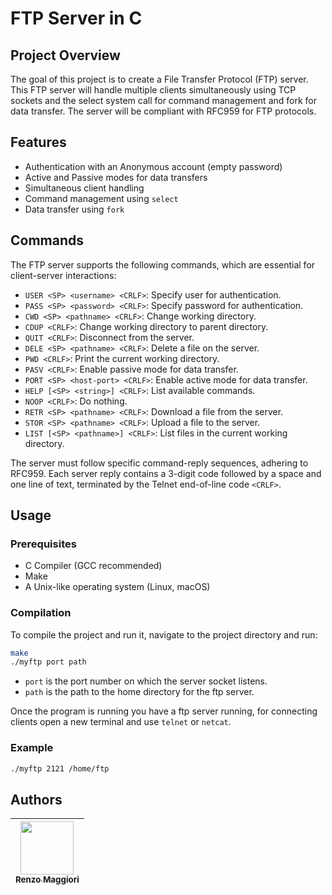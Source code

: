 # FTP Server in C

## Project Overview

The goal of this project is to create a File Transfer Protocol (FTP) server. This FTP server will handle multiple clients simultaneously using TCP sockets and the select system call for command management and fork for data transfer. The server will be compliant with RFC959 for FTP protocols.

## Features

- Authentication with an Anonymous account (empty password)
- Active and Passive modes for data transfers
- Simultaneous client handling
- Command management using `select`
- Data transfer using `fork`

## Commands

The FTP server supports the following commands, which are essential for client-server interactions:

- `USER <SP> <username> <CRLF>`: Specify user for authentication.
- `PASS <SP> <password> <CRLF>`: Specify password for authentication.
- `CWD <SP> <pathname> <CRLF>`: Change working directory.
- `CDUP <CRLF>`: Change working directory to parent directory.
- `QUIT <CRLF>`: Disconnect from the server.
- `DELE <SP> <pathname> <CRLF>`: Delete a file on the server.
- `PWD <CRLF>`: Print the current working directory.
- `PASV <CRLF>`: Enable passive mode for data transfer.
- `PORT <SP> <host-port> <CRLF>`: Enable active mode for data transfer.
- `HELP [<SP> <string>] <CRLF>`: List available commands.
- `NOOP <CRLF>`: Do nothing.
- `RETR <SP> <pathname> <CRLF>`: Download a file from the server.
- `STOR <SP> <pathname> <CRLF>`: Upload a file to the server.
- `LIST [<SP> <pathname>] <CRLF>`: List files in the current working directory.

The server must follow specific command-reply sequences, adhering to RFC959. Each server reply contains a 3-digit code followed by a space and one line of text, terminated by the Telnet end-of-line code `<CRLF>`.

## Usage

### Prerequisites

- C Compiler (GCC recommended)
- Make
- A Unix-like operating system (Linux, macOS)

### Compilation

To compile the project and run it, navigate to the project directory and run:

``` bash
make
./myftp port path
```

- `port` is the port number on which the server socket listens.
- `path` is the path to the home directory for the ftp server.

Once the program is running you have a ftp server running, for connecting clients open a new terminal and use `telnet` or `netcat`.

### Example

``` bash
./myftp 2121 /home/ftp
```

## Authors

| [<img src="https://github.com/RenzoMaggiori.png?size=85" width=85><br><sub>Renzo Maggiori</sub>](https://github.com/RenzoMaggiori)
|:---:|